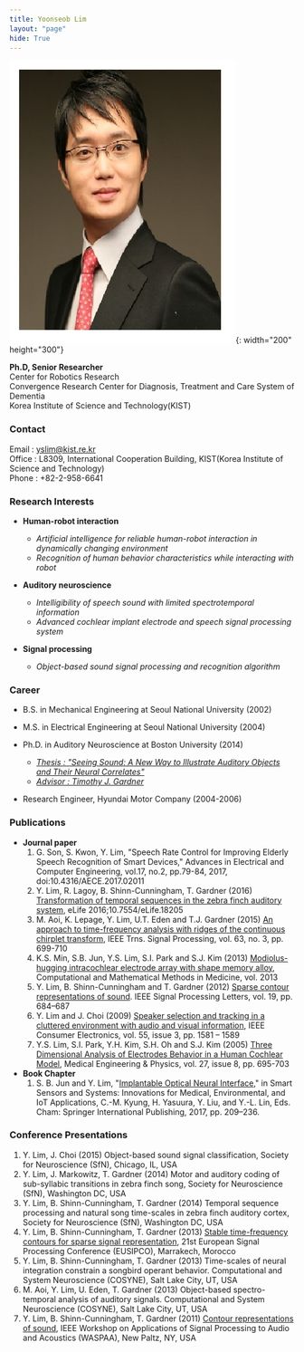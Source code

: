 ```yaml
---
title: Yoonseob Lim
layout: "page"
hide: True
---
```


![picture](../assets/images/people/yoonseob.jpeg){: width="200" height="300"}

**Ph.D, Senior Researcher**<br>Center for Robotics Research<br>Convergence Research Center for Diagnosis, Treatment and Care System of Dementia<br>Korea Institute of Science and Technology(KIST)<br>

### Contact

Email : yslim@kist.re.kr<br>Office : L8309, International Cooperation Building, KIST(Korea Institute of Science and Technology) <br>Phone : +82-2-958-6641

### Research Interests

- **Human-robot interaction**
  - *Artificial intelligence for reliable human-robot interaction in dynamically changing environment*
  - *Recognition of human behavior characteristics while interacting with robot*




- **Auditory neuroscience**
  - *Intelligibility of speech sound with limited spectrotemporal information*
  - *Advanced cochlear implant electrode and speech signal processing system*




- **Signal processing**
  - *Object-based sound signal processing and recognition algorithm*

### Career

- B.S. in Mechanical Engineering at Seoul National University (2002)
- M.S. in Electrical Engineering at Seoul National University (2004)
- Ph.D. in Auditory Neuroscience at Boston University (2014)
  - [*Thesis : "Seeing Sound: A New Way to Illustrate Auditory Objects and Their Neural Correlates"*](https://open.bu.edu/handle/2144/15112)
  - [*Advisor : Timothy J. Gardner*](http://people.bu.edu/timothyg/)


- Research Engineer, Hyundai Motor Company (2004-2006)

### Publications 

- **Journal paper**
  1. G. Son, S. Kwon, Y. Lim, "Speech Rate Control for Improving Elderly Speech Recognition of Smart Devices," Advances in Electrical and Computer Engineering, vol.17, no.2, pp.79-84, 2017, doi:10.4316/AECE.2017.02011
  2. Y. Lim, R. Lagoy, B. Shinn-Cunningham, T. Gardner (2016) [Transformation of temporal sequences in the zebra finch auditory system](https://elifesciences.org/content/5/e18205), eLife 2016;10.7554/eLife.18205
  3. M. Aoi, K. Lepage, Y. Lim, U.T. Eden and T.J. Gardner (2015) [An approach to time-frequency analysis with ridges of the continuous chirplet transform](http://ieeexplore.ieee.org/xpl/articleDetails.jsp?reload=true&arnumber=6937207), IEEE Trns. Signal Processing, vol. 63, no. 3, pp. 699-710
  4. K.S. Min, S.B. Jun, Y.S. Lim, S.I. Park and S.J. Kim (2013) [Modiolus-hugging intracochlear electrode array with shape memory alloy](http://www.hindawi.com/journals/cmmm/2013/250915/), Computational and Mathematical Methods in Medicine, vol. 2013
  5. Y. Lim, B. Shinn-Cunningham and T. Gardner (2012) [Sparse contour representations of sound](http://ieeexplore.ieee.org/xpls/abs_all.jsp?arnumber=6256698). IEEE Signal Processing Letters, vol. 19, pp. 684–687
  6. Y. Lim and J. Choi (2009) [Speaker selection and tracking in a cluttered environment with audio and visual information](http://ieeexplore.ieee.org/xpls/abs_all.jsp?arnumber=5278030), IEEE Consumer Electronics, vol. 55, issue 3, pp. 1581 – 1589
  7. Y.S. Lim, S.I. Park, Y.H. Kim, S.H. Oh and S.J. Kim (2005) [Three Dimensional Analysis of Electrodes Behavior in a Human Cochlear Model](http://www.sciencedirect.com/science/article/pii/S1350453305000081), Medical Engineering & Physics, vol. 27, issue 8, pp. 695-703
- **Book Chapter**
  1. S. B. Jun and Y. Lim, "[Implantable Optical Neural Interface](http://link.springer.com/chapter/10.1007/978-3-319-33201-7_9)," in Smart Sensors and Systems: Innovations for Medical, Environmental, and IoT Applications, C.-M. Kyung, H. Yasuura, Y. Liu, and Y.-L. Lin, Eds. Cham: Springer International Publishing, 2017, pp. 209–236.

### Conference Presentations

1. Y. Lim, J. Choi (2015) Object-based sound signal classification, Society for Neuroscience (SfN), Chicago, IL, USA
2. Y. Lim, J. Markowitz, T. Gardner (2014) Motor and auditory coding of sub-syllabic transitions in zebra finch song, Society for Neuroscience (SfN), Washington DC, USA
3. Y. Lim, B. Shinn-Cunningham, T. Gardner (2014) Temporal sequence processing and natural song time-scales in zebra finch auditory cortex, Society for Neuroscience (SfN), Washington DC, USA
4. Y. Lim, B. Shinn-Cunningham, T. Gardner (2013) [Stable time-frequency contours for sparse signal representation](http://ieeexplore.ieee.org/xpls/abs_all.jsp?arnumber=6811462), 21st European Signal Processing Conference (EUSIPCO), Marrakech, Morocco
5. Y. Lim, B. Shinn-Cunningham, T. Gardner (2013) Time-scales of neural integration constrain a songbird operant behavior. Computational and System Neuroscience (COSYNE), Salt Lake City, UT, USA
6. M. Aoi, Y. Lim, U. Eden, T. Gardner (2013) Object-based spectro-temporal analysis of auditory signals. Computational and System Neuroscience (COSYNE), Salt Lake City, UT, USA
7. Y. Lim, B. Shinn-Cunningham, T. Gardner (2011) [Contour representations of sound](http://ieeexplore.ieee.org/xpls/abs_all.jsp?arnumber=6082322), IEEE Workshop on Applications of Signal Processing to Audio and Acoustics (WASPAA), New Paltz, NY, USA

